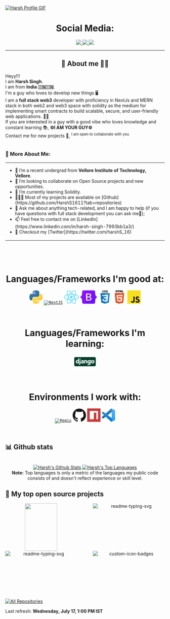 <!-- 
GIF SECTION

If you wanna know how i made this gif

I made this with my repo: (https://github.com/HarshS1611/GitHub_ProfileReadmeGIF)
There i made and page with the GIF content, later i record my screen with OBS
after that i converter the video from mp4 to gif
ur welcome ;) 
-->
<a href="https://github.com/HarshS1611">![Harsh Profile GIF](./assets/profile_presentation.gif)</a>

<!-- Social icons section -->
<h1 align="center"> Social Media: </h1>
  <p align="center">
    <a href="https://twitter.com/harshS_16">
      <img src="https://img.shields.io/badge/twitter-7cebf5?&style=for-the-badge&logo=linkedin&logoColor=black">
    </a>
    <a href="https://www.linkedin.com/in/harsh-singh-7993bb1a3/">
      <img src="https://img.shields.io/badge/linkedin-7cebf5?&style=for-the-badge&logo=linkedin&logoColor=black">
    </a>
    <a href="mailto:harshsingh16d@gmail.com">
      <img src="https://img.shields.io/badge/SEND%20MAIL-7cebf5?&style=for-the-badge&logo=MAIL.RU&logoColor=black">
    </a>
  </p>
</h1>

<hr>

<!-- Description about me -->
<h2 align="center"> 🤔 About me 👨‍💻 </h2>

Heyy!!! <br />
I am <b>Harsh Singh</b>. <br />
I am from <strong>India 🇮🇳🇮🇳</strong>. <br />
I'm a guy who loves to develop new things 🖥️ <br />
I am a <b>full stack web3</b> developer with proficiency in NextJs and MERN stack in both web2 and web3 space with solidity as the medium for implementing smart contracts to build scalable, secure, and user-friendly web applications. 🚀🚀
<br />
If you are interested in a guy with a good vibe who loves knowledge and constant learning 📚, <b>⚙️I AM YOUR GUY⚙️</b> <br />
Contact me for new projects 📨, <sup>I am open to collaborate with you</sup>
<br/><br/> 


### 🧐 More About Me:
<table style="border: none;">
  <tr style="border: none;">
    <td style="border: none;">
      <ul>
        <li>
          🔭 I’m a recent undergrad from <b>Vellore Institute of Technology, Vellore</b>.
        </li>
        <li>
          🤝 I’m looking to collaborate on Open Source projects and new opportunities.
        </li>
        <li>
          🌱 I’m currently learning Solidity.
        </li>
        <li>
          👨🏻‍💻 Most of my projects are available on [Github](https://github.com/HarshS1611?tab=repositories)
        </li>
        <li>
          💬 Ask me about anything tech-related, and I am happy to help (if you have questions with full stack development you can ask me🐧);
        </li>
        <li>
          📫 Feel free to contact me on [LinkedIn](https://www.linkedin.com/in/harsh-singh-7993bb1a3/)
        </li>
        <li>
          📝 Checkout my [Twitter](https://twitter.com/harshS_16) 
        </li>
    </td>
</table>
<br><br><br>

<!-- languages and skills section -->

<h1 align="center"> Languages/Frameworks I'm good at: </h1>
<p align="center">
  <code><a href="https://www.python.org/"><img alt="Python" title="Python" src="./assets/python.png" height="42"></a></code>
  <code><a href="https://nextjs.org"><img alt="NextJS" title="NextJS" src="https://www.svgrepo.com/show/354113/nextjs-icon.svg" height="42"></a></code>
  <code><a href="https://reactjs.org/"><img alt="ReactJS" title="ReactJS" src="./assets/react.png" height="42"></a></code>
  <code><a href="https://getbootstrap.com"><img alt="Bootstrap" title="Bootstrap" src="./assets/Bootstrap_logo.png" height="42"></a></code>
  <code><a href="https://www.w3.org/Style/CSS/Overview.en.html"><img alt="CSS 3" title="CSS 3" src="./assets/css.png" height="42"></a></code>
  <code><a href="https://en.wikipedia.org/wiki/HTML"><img alt="HTML 5" title="HTML 5" src="./assets/html.png" height="42"></a></code>
  <code><a href="https://developer.mozilla.org/en-US/docs/Web/JavaScript"><img alt="JavaScript" title="JavaScript" src="./assets/js.png" height="42"></a></code>
</p>
<br>

<h1 align="center"> Languages/Frameworks I'm learning: </h1>
<p align="center">
  <code><a href="https://www.djangoproject.com/"><img alt="Django" title="Django" src="./assets/Django-Logo.png" height="42"></a></code>

</p>
<br>

<h1 align="center"> Environments I work with: </h1>
<p align="center">
  <code><a href="https://remix.ethereum.org/"><img alt="Remix" title="Remix" src="https://repository-images.githubusercontent.com/59065830/b62be480-45d2-11ea-9989-803db0f9c44d" height="42"></a></code>
  <code><a href="https://github.com/"><img alt="GitHub" title="GitHub" src="./assets/github.png" height="42"></a></code>
  <code><a href="https://www.npmjs.com"><img alt="NPM" title="NPM" src="./assets/npm.png" height="42"></a></code>
  <code><a href="https://code.visualstudio.com/"><img alt="Vs code" title="Vs code" src="./assets/vscode.png" height="42"></a></code>
</p>
<br>

<!-- GitHub stats section -->

## 📊 Github stats

<!-- Bassed on: https://github.com/HarshS1611/github-readme-stats -->
<p align="center">
  <br/>
  <a href="https://github.com/HarshS1611/github-readme-stats"><img alt="Harsh's Github Stats" src="https://github-readme-stats.vercel.app/api/?username=HarshS1611&show_icons=true&count_private=true&theme=react&bg_color=1F222E&title_color=7cebf5&icon_color=2d7de4&show_icons=true&border_color=7cebf5&border_radius=10" height="192px"/></a>
  <a href="https://github.com/HarshS1611/github-readme-stats"><img alt="Harsh's Top Languages" src="https://github-readme-stats.vercel.app/api/top-langs/?username=HarshS1611&langs_count=8&layout=compact&theme=react&bg_color=1F222E&title_color=7cebf5&icon_color=2d7de4&show_icons=true&border_color=7cebf5&border_radius=10" height="192px"/></a>
  <br/>
  <b>Note:</b> Top languages is only a metric of the languages my public code consists of and doesn't reflect experience or skill level.
</p>

<!-- Projects section -->

## 📘 My top open source projects

<!-- Bassed on: Repo info cards - https://github.com/HarshS1611/github-readme-stats -->
<p align="center">
  <p style="widht: 100%;" align="center">
    <a href="https://github.com/HarshS1611/solana-explorer"><img align="left" width="45%" height="150px" src=""></a>
    <a href="https://github.com/HarshS1611/OrgHacks"><img align="right" width="45%" height="150px" src="" alt="readme-typing-svg"></a>
  </p>
  <p align="center">&#8192;</p>
  <p style="widht: 100%;" align="center">
    <a href="https://github.com/HarshS1611/blog-website"><img align="left" width="45%" height="150px" src="https://github-readme-stats.vercel.app/api/pin/?username=HarshS1611&repo=blog-website&bg_color=1F222E&title_color=7cebf5&icon_color=2d7de4&theme=react&border_color=7cebf5&border_radius=10&show_icons=true" alt="readme-typing-svg"></a>
    <a href="https://github.com/DavidsDvm/EjerciciosSena"><img align="right" width="45%" height="150px" src="https://github-readme-stats.vercel.app/api/pin?username=DavidsDvm&repo=EjerciciosSena&theme=react&border_color=7cebf5&border_radius=10&bg_color=1F222E&title_color=7cebf5&icon_color=2d7de4&show_icons=true" alt="custom-icon-badges"></a>
  </p>
</p>

<p align="center">&#8192;</p>
<p align="center">&#8192;</p>

<p align="left">
  <a href="https://github.com/HarshS1611?tab=repositories"><img alt="All Repositories" title="All Repositories" src="https://custom-icon-badges.herokuapp.com/badge/-All%20Repos-2962FF?style=for-the-badge&logoColor=white&logo=repo"/></a>
</p>


<!-- last refresh of readme section -->

Last refresh: <b>Wednesday, July 17, 1:00 PM IST</b>

